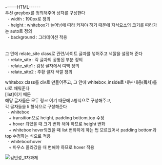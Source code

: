 ------HTML------<br/>
우선 greybox를 정의해주어 상자를 구성한다<br/>
 &nbsp;   - width : 190px로 정의<br/>
 &nbsp;   - height : whitebox가 늘어남에 따라 커져야 하기 때문에 
    자식요소의 크기를 따라가는 auto로 정의<br/>
 &nbsp;   - background : 그라데이션 적용<br/>
<br/>
<br/>
그 안에 relate_site class로 관련/사이트 글자를 넣어주고 색깔을 설정해 준다<br/>
&nbsp;    - relate_site : 각 글자의 공통된 부분 정의<br/>
 &nbsp;   - relate_site1 : 검정 글자에서 여백 정의<br/>
 &nbsp;   - relate_site2 : 주황 글자 색깔 정의<br/>


whitebox class를 div로 만들어주고,
그 안에 whitebox_inside로 내부 내용(목차)를 ul로 채워준다<br/>
[list]이기 때문<br/>
해당 글자들은 모두 링크 이기 때문에 a형식으로 구성해주고,<br/>
각 글자들을 li 형식으로 구성해준다<br/>
 &nbsp;   - whitebox<br/>
 &nbsp;&nbsp;       + transition으로 height, padding bottom,top 수정<br/>
&nbsp;&nbsp;        + hover 되었을 때 크기 변화 해야 하므로 height 변화<br/>
&nbsp;&nbsp;        + whitebox hover되었을 때 list 변화하게 하는 법 모르겠어서
        padding bottom과 top 수정하는 식으로 적용<br/>
 &nbsp;   - whitebox:hover<br/>
 &nbsp;&nbsp;       + 마우스 올라갔을 때 변해야 하므로 hover 적용<br/>


![김민성_3차과제](https://github.com/Imeanstar/home-work/assets/81348938/8384bff7-a6e6-491f-8857-efe208c78998)